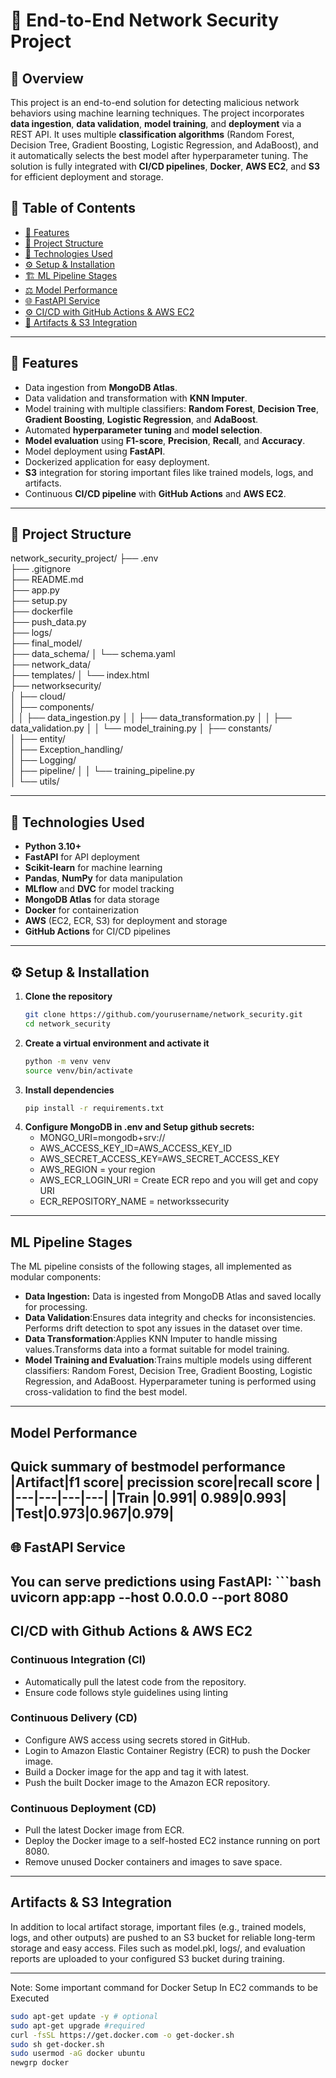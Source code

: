 # 🔐 End-to-End Network Security Project

## 📌 Overview

This project is an end-to-end solution for detecting malicious network behaviors using machine learning techniques. The project incorporates **data ingestion**, **data validation**, **model training**, and **deployment** via a REST API. It uses multiple **classification algorithms** (Random Forest, Decision Tree, Gradient Boosting, Logistic Regression, and AdaBoost), and it automatically selects the best model after hyperparameter tuning. The solution is fully integrated with **CI/CD pipelines**, **Docker**, **AWS EC2**, and **S3** for efficient deployment and storage.

## 🧾 Table of Contents

- [🚀 Features](#-features)
- [📁 Project Structure](#-project-structure)
- [🔧 Technologies Used](#-technologies-used)
- [⚙️ Setup & Installation](#️-setup--installation)
- [🏗️ ML Pipeline Stages](#-ml-pipeline-stages)
- [⚖️ Model Performance](#-model-performance)
- [🌐 FastAPI Service](#-fastapi-service)
- [⚙️ CI/CD with GitHub Actions & AWS EC2](#️-cicd-with-github-actions--aws-ec2)
- [📂 Artifacts & S3 Integration](#-artifacts--s3-integration)
---

## 🚀 Features

- Data ingestion from **MongoDB Atlas**.
- Data validation and transformation with **KNN Imputer**.
- Model training with multiple classifiers: **Random Forest**, **Decision Tree**, **Gradient Boosting**, **Logistic Regression**, and **AdaBoost**.
- Automated **hyperparameter tuning** and **model selection**.
- **Model evaluation** using **F1-score**, **Precision**, **Recall**, and **Accuracy**.
- Model deployment using **FastAPI**.
- Dockerized application for easy deployment.
- **S3** integration for storing important files like trained models, logs, and artifacts.
- Continuous **CI/CD pipeline** with **GitHub Actions** and **AWS EC2**.

---

## 📁 Project Structure
network_security_project/
├── .env                             
├── .gitignore                       
├── README.md                    
├── app.py                          
├── setup.py                        
├── dockerfile                      
├── push_data.py                    
├── logs/                            
├── final_model/                     
├── data_schema/
│   └── schema.yaml                  
├── network_data/                   
├── templates/
│   └── index.html                  
├── networksecurity/               
│   ├── cloud/                      
│   ├── components/                 
│   │   ├── data_ingestion.py
│   │   ├── data_transformation.py
│   │   ├── data_validation.py
│   │   └── model_training.py
│   ├── constants/                  
│   ├── entity/                     
│   ├── Exception_handling/        
│   ├── Logging/                    
│   ├── pipeline/
│   │   └── training_pipeline.py    
│   └── utils/                       


---

## 🔧 Technologies Used

- **Python 3.10+**
- **FastAPI** for API deployment
- **Scikit-learn** for machine learning
- **Pandas**, **NumPy** for data manipulation
- **MLflow** and **DVC** for model tracking
- **MongoDB Atlas** for data storage
- **Docker** for containerization
- **AWS** (EC2, ECR, S3) for deployment and storage
- **GitHub Actions** for CI/CD pipelines

---

## ⚙️ Setup & Installation

1. **Clone the repository**
   ```bash
   git clone https://github.com/yourusername/network_security.git
   cd network_security

2. **Create a virtual environment and activate it**
    ```bash
    python -m venv venv
    source venv/bin/activate   
3. **Install dependencies**
    ```bash
    pip install -r requirements.txt

4. **Configure MongoDB in .env and Setup github secrets:**
    - MONGO_URI=mongodb+srv://<your-atlas-uri>
    - AWS_ACCESS_KEY_ID=AWS_ACCESS_KEY_ID
    - AWS_SECRET_ACCESS_KEY=AWS_SECRET_ACCESS_KEY
    - AWS_REGION = your region
    - AWS_ECR_LOGIN_URI = Create ECR repo and you will get and copy URI
    - ECR_REPOSITORY_NAME = networkssecurity
---
## ML Pipeline Stages
The ML pipeline consists of the following stages, all implemented as modular components:
- **Data Ingestion:** Data is ingested from MongoDB Atlas and saved locally for processing.
- **Data Validation**:Ensures data integrity and checks for inconsistencies.
Performs drift detection to spot any issues in the dataset over time.
- **Data Transformation**:Applies KNN Imputer to handle missing values.Transforms data into a format suitable for model training.
- **Model Training and Evaluation**:Trains multiple models using different classifiers: Random Forest, Decision Tree, Gradient Boosting, Logistic Regression, and AdaBoost. Hyperparameter tuning is performed using cross-validation to find the best model.
---
## Model Performance
Quick summary of bestmodel performance 
|Artifact|f1 score| precission score|recall score |
|---|---|---|---|
|Train |0.991| 0.989|0.993|
|Test|0.973|0.967|0.979|
---
## 🌐 FastAPI Service
You can serve predictions using FastAPI:
    ```bash
uvicorn app:app --host 0.0.0.0 --port 8080
---
## CI/CD with Github Actions & AWS EC2
### Continuous Integration (CI)
- Automatically pull the latest code from the repository.
- Ensure code follows style guidelines using linting
### Continuous Delivery (CD)
- Configure AWS access using secrets stored in GitHub.
- Login to Amazon Elastic Container Registry (ECR) to push the Docker image.
- Build a Docker image for the app and tag it with latest.
- Push the built Docker image to the Amazon ECR repository.
### Continuous Deployment (CD)
- Pull the latest Docker image from ECR.
- Deploy the Docker image to a self-hosted EC2 instance running on port 8080.
- Remove unused Docker containers and images to save space.
---
## Artifacts & S3 Integration
In addition to local artifact storage, important files (e.g., trained models, logs, and other outputs) are pushed to an S3 bucket for reliable long-term storage and easy access.
Files such as model.pkl, logs/, and evaluation reports are uploaded to your configured S3 bucket during training.

---
Note: Some important command for Docker Setup In EC2 commands to be Executed
```bash
sudo apt-get update -y # optional 
sudo apt-get upgrade #required
curl -fsSL https://get.docker.com -o get-docker.sh
sudo sh get-docker.sh
sudo usermod -aG docker ubuntu
newgrp docker